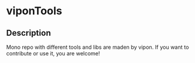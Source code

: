 # viponTools

## Description

Mono repo with different tools and libs are maden by vipon. If you want to contribute or use it, you are welcome!

